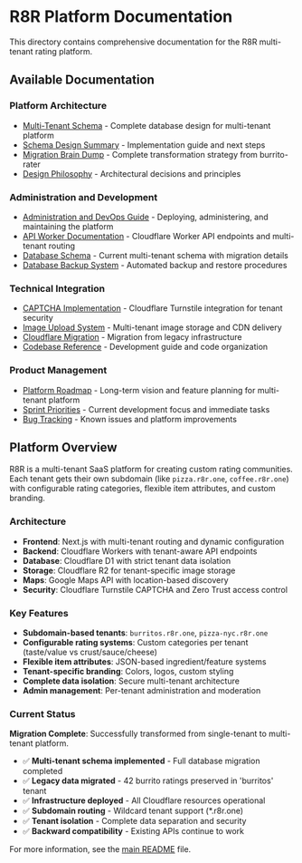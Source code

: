 # R8R Platform Documentation

This directory contains comprehensive documentation for the R8R multi-tenant rating platform.

## Available Documentation

### Platform Architecture

- [Multi-Tenant Schema](./MULTITENANT_SCHEMA.md) - Complete database design for multi-tenant platform
- [Schema Design Summary](./SCHEMA_DESIGN_SUMMARY.md) - Implementation guide and next steps
- [Migration Brain Dump](./R8R_MIGRATION_BRAIN_DUMP.md) - Complete transformation strategy from burrito-rater
- [Design Philosophy](./DESIGN_PHILOSOPHY.md) - Architectural decisions and principles

### Administration and Development

- [Administration and DevOps Guide](./ADMIN_DEVOPS.md) - Deploying, administering, and maintaining the platform
- [API Worker Documentation](./API_WORKER.md) - Cloudflare Worker API endpoints and multi-tenant routing
- [Database Schema](./DATABASE_SCHEMA.md) - Current multi-tenant schema with migration details
- [Database Backup System](./DATABASE_BACKUP.md) - Automated backup and restore procedures

### Technical Integration

- [CAPTCHA Implementation](./CAPTCHA_IMPLEMENTATION.md) - Cloudflare Turnstile integration for tenant security
- [Image Upload System](./IMAGE_UPLOAD.md) - Multi-tenant image storage and CDN delivery
- [Cloudflare Migration](./CLOUDFLARE_MIGRATION.md) - Migration from legacy infrastructure
- [Codebase Reference](./CODEBASE_REFERENCE.md) - Development guide and code organization

### Product Management

- [Platform Roadmap](./PRODUCT_MGMT/ROADMAP.md) - Long-term vision and feature planning for multi-tenant platform
- [Sprint Priorities](./PRODUCT_MGMT/SPRINT_PRIORITIES.md) - Current development focus and immediate tasks  
- [Bug Tracking](./PRODUCT_MGMT/BUGS.md) - Known issues and platform improvements

## Platform Overview

R8R is a multi-tenant SaaS platform for creating custom rating communities. Each tenant gets their own subdomain (like `pizza.r8r.one`, `coffee.r8r.one`) with configurable rating categories, flexible item attributes, and custom branding.

### Architecture
- **Frontend**: Next.js with multi-tenant routing and dynamic configuration
- **Backend**: Cloudflare Workers with tenant-aware API endpoints
- **Database**: Cloudflare D1 with strict tenant data isolation
- **Storage**: Cloudflare R2 for tenant-specific image storage
- **Maps**: Google Maps API with location-based discovery
- **Security**: Cloudflare Turnstile CAPTCHA and Zero Trust access control

### Key Features
- **Subdomain-based tenants**: `burritos.r8r.one`, `pizza-nyc.r8r.one`
- **Configurable rating systems**: Custom categories per tenant (taste/value vs crust/sauce/cheese)
- **Flexible item attributes**: JSON-based ingredient/feature systems
- **Tenant-specific branding**: Colors, logos, custom styling
- **Complete data isolation**: Secure multi-tenant architecture
- **Admin management**: Per-tenant administration and moderation

### Current Status
**Migration Complete**: Successfully transformed from single-tenant to multi-tenant platform.

- ✅ **Multi-tenant schema implemented** - Full database migration completed
- ✅ **Legacy data migrated** - 42 burrito ratings preserved in 'burritos' tenant
- ✅ **Infrastructure deployed** - All Cloudflare resources operational
- ✅ **Subdomain routing** - Wildcard tenant support (*.r8r.one)
- ✅ **Tenant isolation** - Complete data separation and security
- ✅ **Backward compatibility** - Existing APIs continue to work

For more information, see the [main README](../README.md) file.